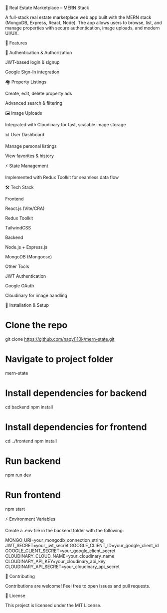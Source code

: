 🏡 Real Estate Marketplace – MERN Stack

A full-stack real estate marketplace web app built with the MERN stack (MongoDB, Express, React, Node).
The app allows users to browse, list, and manage properties with secure authentication, image uploads, and modern UI/UX.

🚀 Features

🔑 Authentication & Authorization

JWT-based login & signup

Google Sign-In integration

🏘 Property Listings

Create, edit, delete property ads

Advanced search & filtering

🖼 Image Uploads

Integrated with Cloudinary for fast, scalable image storage

📊 User Dashboard

Manage personal listings

View favorites & history

⚡ State Management

Implemented with Redux Toolkit for seamless data flow

🛠 Tech Stack

Frontend

React.js (Vite/CRA)

Redux Toolkit

TailwindCSS

Backend

Node.js + Express.js

MongoDB (Mongoose)

Other Tools

JWT Authentication

Google OAuth

Cloudinary for image handling

📂 Installation & Setup
# Clone the repo
git clone https://github.com/naqvi110k/mern-state.git

# Navigate to project folder
mern-state

# Install dependencies for backend
cd backend
npm install

# Install dependencies for frontend
cd ../frontend
npm install

# Run backend
npm run dev

# Run frontend
npm start

⚡ Environment Variables

Create a .env file in the backend folder with the following:

MONGO_URI=your_mongodb_connection_string
JWT_SECRET=your_jwt_secret
GOOGLE_CLIENT_ID=your_google_client_id
GOOGLE_CLIENT_SECRET=your_google_client_secret
CLOUDINARY_CLOUD_NAME=your_cloudinary_name
CLOUDINARY_API_KEY=your_cloudinary_api_key
CLOUDINARY_API_SECRET=your_cloudinary_api_secret

🤝 Contributing

Contributions are welcome! Feel free to open issues and pull requests.

📜 License

This project is licensed under the MIT License.
